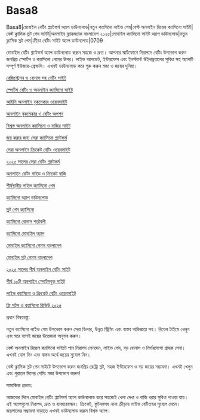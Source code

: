 # Basa8

Basa8|মোবাইল বেটিং প্ল্যাটফর্ম অ্যাপ ডাউনলোড|নতুন ক্যাসিনো লাইভ গেম|বেস্ট অনলাইন রিয়েল ক্যাসিনো সাইট|বেস্ট ক্লাসিক স্লট গেম সাইট|অনলাইন ব্ল্যাকজ্যাক বাংলাদেশ ২০২৫|মোবাইল ক্যাসিনো সাইট অ্যাপ ডাউনলোড|নতুন ক্লাসিক স্লট গেম|ক্রীড়া বেটিং সাইট অ্যাপ ডাউনলোড|0709

মোবাইল বেটিং প্ল্যাটফর্ম অ্যাপ ডাউনলোড করুন সহজে ও দ্রুত। আপনার স্মার্টফোনে নিরাপদে বেটিং উপভোগ করুন জনপ্রিয় স্পোর্টস ও ক্যাসিনো গেমের উপর। লাইভ আপডেট, ইন্টারফেস এবং ইনস্ট্যান্ট উইথড্রয়ালের সুবিধা সহ অ্যাপটি সম্পূর্ণ ইউজার-ফ্রেন্ডলি। এখনই ডাউনলোড করে শুরু করুন মজা ও জয়ের দুনিয়া।

<a href="https://basa8wap.net/">রেজিস্ট্রেশন ও বোনাস সহ বেটিং সাইট</a>

<a href="https://basa8wap.com/">স্পোর্টস বেটিং ও অনলাইন ক্যাসিনো সাইট</a>

<a href="https://basa8now.com/">আইনি অনলাইন বুকমেকার ওয়েবসাইট</a>

<a href="https://basa8now.net/">অনলাইন বুকমেকার ও বেটিং অপশন</a>

<a href="https://basa8vip.net/">বিশ্বস্ত অনলাইন ক্যাসিনো ও বাজির সাইট</a>

<a href="https://basa8us.net/">জয় করার জন্য সেরা ক্যাসিনো প্ল্যাটফর্ম</a>

<a href="https://basa8vip.com/">সেরা অনলাইন ক্রিকেট বেটিং ওয়েবসাইট</a>

<a href="https://basa8us.com/">২০২৫ সালের সেরা বেটিং প্ল্যাটফর্ম</a>

<a href="https://basa8sx.com/">অনলাইন বেটিং গাইড ও ক্রিকেট বাজি</a>

<a href="https://basa8sx.net/">শীর্ষস্থানীয় লাইভ ক্যাসিনো গেম</a>

<a href="https://basa8vip.net/">ক্যাসিনো অ্যাপ ডাউনলোড</a>

<a href="https://basa8us.net/">স্লট গেম ক্যাসিনো</a>

<a href="https://basa8uk.com/">ক্যাসিনো বোনাস শর্তাবলী</a>

<a href="https://basa8uk.net/">ক্যাসিনো মোবাইল অ্যাপ</a>

<a href="https://basa8sx.com/">মোবাইল ক্যাসিনো গেমস বাংলাদেশ</a>

<a href="https://basa8sx.net/">মোবাইল স্লট গেমস বাংলাদেশ</a>

<a href="https://basa8pc.com/">২০২৫ সালের শীর্ষ অনলাইন বেটিং সাইট</a>

<a href="https://basa8pc.net/">শীর্ষ ১০টি অনলাইন স্পোর্টসবুক সাইট</a>

<a href="https://basa8live.com/">লাইভ ক্যাসিনো ও ক্রিকেট বেটিং ওয়েবসাইট</a>

<a href="https://basa8live.net/">ফ্রি স্লটস ও ক্যাসিনো রিভিউ ২০২৫</a>

প্রধান বিষয়বস্তু:

নতুন ক্যাসিনো লাইভ গেম উপভোগ করুন সেরা ডিলার, উন্নত স্ট্রিমিং এবং বাস্তব অভিজ্ঞতা সহ। রিয়েল টাইমে খেলুন এবং ঘরে বসেই জয়ের উত্তেজনা অনুভব করুন।

বেস্ট অনলাইন রিয়েল ক্যাসিনো সাইটে পান নিরাপদ লেনদেন, লাইভ গেম, বড় বোনাস ও নির্ভরযোগ্য গ্রাহক সেবা। এখনই যোগ দিন এবং বাস্তব অর্থে জয়ের সুযোগ নিন।

বেস্ট ক্লাসিক স্লট গেম সাইটে উপভোগ করুন জনপ্রিয় রেট্রো স্লট, সহজ ইন্টারফেস ও বড় জয়ের সম্ভাবনা। এখনই খেলুন এবং পুরাতন দিনের গেমিং মজা উপভোগ করুন!

সামাজিক প্রভাব:

আজকের দিনে মোবাইল বেটিং প্ল্যাটফর্ম অ্যাপ ডাউনলোড করে সহজেই খেলা দেখা ও বাজি ধরার সুবিধা পাওয়া যায়। এই অ্যাপগুলো নিরাপদ, দ্রুত ও ব্যবহারবান্ধব। ক্রিকেট, ফুটবলসহ নানা ক্রীড়ায় লাইভ বেটিংয়ের সুযোগ মেলে। জয়লাভের সম্ভাবনা বাড়াতে এখনই ডাউনলোড করুন বিশ্বস্ত অ্যাপ।
